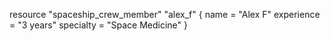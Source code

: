 resource "spaceship_crew_member" "alex_f" {
  name        = "Alex F"
  experience  = "3 years"
  specialty   = "Space Medicine"
}
